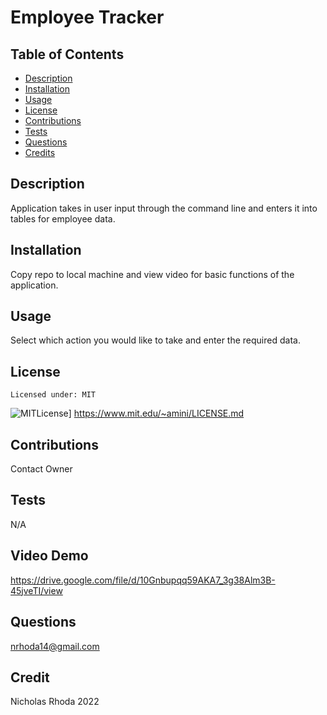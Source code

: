 # Employee Tracker
  
  ## Table of Contents
  * [Description](#description)
  * [Installation](#installation)
  * [Usage](#usage)
  * [License](#license)
  * [Contributions](#contributions)
  * [Tests](#tests)
  * [Questions](#questions)
  * [Credits](#name)
  
  ## Description
  Application takes in user input through the command line and enters it into tables for employee data.  

  ## Installation
  Copy repo to local machine and view video for basic functions of the application.

  ## Usage
  Select which action you would like to take and enter the required data.

  ## License 
    Licensed under: MIT
  ![MITLicense](https://img.shields.io/badge/License-MIT-blue.svg)]
  https://www.mit.edu/~amini/LICENSE.md
  
  ## Contributions
  Contact Owner

  ## Tests
  N/A

  ## Video Demo
  https://drive.google.com/file/d/10Gnbupqq59AKA7_3g38Alm3B-45jveTI/view

  ## Questions
  nrhoda14@gmail.com

  ## Credit
  Nicholas Rhoda 2022